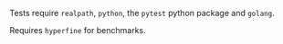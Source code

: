 Tests require `realpath`, `python`, the `pytest` python package and `golang`.

Requires `hyperfine` for benchmarks.
